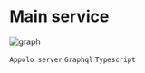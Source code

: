 # Main service 

![graph](https://user-images.githubusercontent.com/18731391/77220965-98f5aa00-6b6f-11ea-81bb-57cbb818c714.PNG)

`Appolo server` `Graphql` `Typescript`
